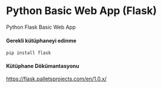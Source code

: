 # Python Basic Web App (Flask)
  Python Flask Basic Web App

#### Gerekli kütüphaneyi edinme
    pip install flask

#### Kütüphane Dökümantasyonu
https://flask.palletsprojects.com/en/1.0.x/
